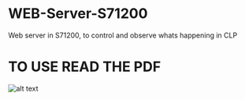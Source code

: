 # WEB-Server-S71200
Web server in S71200, to control and observe whats happening  in CLP

# TO USE READ THE PDF
![alt text](https://e524aw.dm.files.1drv.com/y4m-HwsrfTensFu2W9Q9sibZZwpotsP8UINQcMHHl9Lt0koFuRsXFwzxLplgGj2ta1rIlqN4pGbgvZ2sZ34Wrb5DY7MP1hCOzulRmUVqExny4m0Sja5qc15quzqzFQQ1R12tKCSKKExspcROK3ZDEATXejQVPm4pcRhu1MaIfyj9LDKne5NOvoiG8-z28XNIcWSOuGrUbfA4zq69Id2I4ZZFA?width=791&height=440&cropmode=none)
